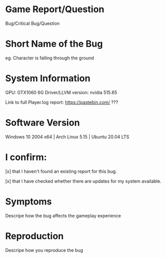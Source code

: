 # Game Report/Question
Bug/Critical Bug/Question

# Short Name of the Bug
eg. Character is falling through the ground

# System Information
GPU: GTX1060 6G
Driver/LLVM version: nvidia 515.65

Link to full Player.log report:
https://pastebin.com/ ???

# Software Version
Windows 10 2004 x64 | Arch Linux 5.15 | Ubuntu 20.04 LTS


# I confirm:
[x] that I haven't found an existing report for this bug.

[x] that I have checked whether there are updates for my system available.


# Symptoms
Descripe how the bug affects the gameplay experience


# Reproduction
Descripe how you reproduce the bug

